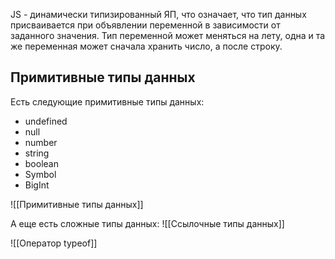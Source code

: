 JS - динамически типизированный ЯП, что означает, что тип данных присваивается при объявлении переменной в зависимости от заданного значения. Тип переменной может меняться на лету, одна и та же переменная может сначала хранить число, а после строку.

## Примитивные типы данных
Есть следующие примитивные типы данных:
- undefined
- null
- number
- string
- boolean
- Symbol
- BigInt

![[Примитивные типы данных]]

А еще есть сложные типы данных:
![[Ссылочные типы данных]]

![[Оператор typeof]]